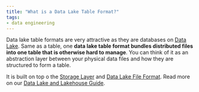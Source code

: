 ```yaml
---
title: "What is a Data Lake Table Format?"
tags:
- data engineering
---
```

Data lake table formats are very attractive as they are databases on [Data Lake](term/data%20lake.md). Same as a table, one **data lake table format bundles distributed files into one table that is otherwise hard to manage**. You can think of it as an abstraction layer between your physical data files and how they are structured to form a table.

It is built on top o the [Storage Layer](term/storage%20layer%20object%20store.md) and [Data Lake File Format](term/data%20lake%20file%20format.md). Read more on our [Data Lake and Lakehouse Guide](https://airbyte.com/blog/data-lake-lakehouse-guide-powered-by-table-formats-delta-lake-iceberg-hudi).
